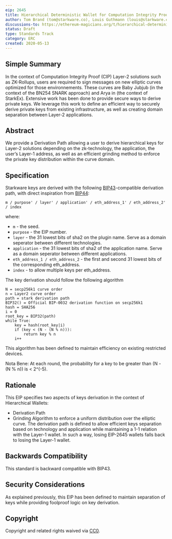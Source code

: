 ```yaml
---
eip: 2645
title: Hierarchical Deterministic Wallet for Computation Integrity Proof (CIP) Layer-2
author: Tom Brand (tom@starkware.co), Louis Guthmann (louis@starkware.co)
discussions-to: https://ethereum-magicians.org/t/hierarchical-deterministic-wallet-for-computation-integrity-proof-cip-layer-2/4286
status: Draft
type: Standards Track 
category: ERC
created: 2020-05-13
---
```


## Simple Summary
In the context of Computation Integrity Proof (CIP) Layer-2 solutions such as ZK-Rollups, users are required to sign messages on new elliptic curves optimized for those environnements. These curves are Baby Jubjub (in the context of the BN254 SNARK approach) and Arya in (the context of StarkEx). Extensive work has been done to provide secure ways to derive private keys. We leverage this work to define an efficient way to securely derive private keys from existing infrastructure, as well as creating domain separation between Layer-2 applications.

## Abstract
We provide a Derivation Path allowing a user to derive hierarchical keys for Layer-2 solutions depending on the zk-technology, the application, the user’s Layer-1 address, as well as an efficient grinding method to enforce the private key distribution within the curve domain.

## Specification
Starkware keys are derived with the following [BIP43](https://github.com/bitcoin/bips/blob/master/bip-0043.mediawiki)-compatible derivation path, with direct inspiration from [BIP44](https://github.com/bitcoin/bips/blob/master/bip-0044.mediawiki):
```
m / purpose' / layer' / application' / eth_address_1' / eth_address_2' / index
```
where:
* `m` - the seed.
* `purpose` - the EIP number.
* `layer` - the 31 lowest bits of sha2 on the plugin name. Serve as a domain seperator between different technologies.
* `application` - the 31 lowest bits of sha2 of the application name. Serve as a domain seperator between different applications.
* `eth_address_1 / eth_address_2` - the first and second 31 lowest bits of the corresponding eth_address.
* `index` - to allow multiple keys per eth_address.

The key derivation should follow the following algorithm
```
N = secp256k1 curve order
n = Layer2 curve order								
path = stark derivation path
BIP32() = Official BIP-0032 derivation function on secp256k1
hash = SHA256
i = 0
root_key = BIP32(path)
while True:
	key = hash(root_key|i)
	if (key < (N - (N % n))):
		return key % n
	i++
```
This algorithm has been defined to maintain efficiency on existing restricted devices. 

Nota Bene: At each round, the probability for a key to be greater than (N - (N % n)) is < 2^(-5).

## Rationale
This EIP specifies two aspects of keys derivation in the context of Hierarchical Wallets:
- Derivation Path
- Grinding Algorithm to enforce a uniform distribution over the elliptic curve.
The derivation path is defined to allow efficient keys separation based on technology and application while maintaining a 1-1 relation with the Layer-1 wallet. In such a way, losing EIP-2645 wallets falls back to losing the Layer-1 wallet.

## Backwards Compatibility
This standard is backward compatible with BIP43.

## Security Considerations
As explained previously, this EIP has been defined to maintain separation of keys while providing foolproof logic on key derivation.

## Copyright
Copyright and related rights waived via [CC0](https://creativecommons.org/publicdomain/zero/1.0/).
